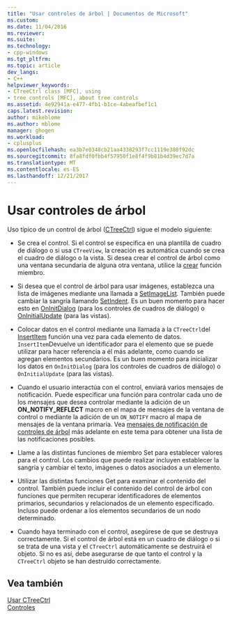 ```yaml
---
title: "Usar controles de árbol | Documentos de Microsoft"
ms.custom: 
ms.date: 11/04/2016
ms.reviewer: 
ms.suite: 
ms.technology:
- cpp-windows
ms.tgt_pltfrm: 
ms.topic: article
dev_langs:
- C++
helpviewer_keywords:
- CTreeCtrl class [MFC], using
- tree controls [MFC], about tree controls
ms.assetid: 4e92941a-e477-4fb1-b1ce-4abeafbef1c1
caps.latest.revision: 
author: mikeblome
ms.author: mblome
manager: ghogen
ms.workload:
- cplusplus
ms.openlocfilehash: ea3b7e0348cb21aa4338293f7cc1119e380f92dc
ms.sourcegitcommit: 8fa8fdf0fbb4f57950f1e8f4f9b81b4d39ec7d7a
ms.translationtype: MT
ms.contentlocale: es-ES
ms.lasthandoff: 12/21/2017
---
```

# <a name="using-tree-controls"></a>Usar controles de árbol
Uso típico de un control de árbol ([CTreeCtrl](../mfc/reference/ctreectrl-class.md)) sigue el modelo siguiente:  
  
-   Se crea el control. Si el control se especifica en una plantilla de cuadro de diálogo o si usa `CTreeView`, la creación es automática cuando se crea el cuadro de diálogo o la vista. Si desea crear el control de árbol como una ventana secundaria de alguna otra ventana, utilice la [crear](../mfc/reference/ctreectrl-class.md#create) función miembro.  
  
-   Si desea que el control de árbol para usar imágenes, establezca una lista de imágenes mediante una llamada a [SetImageList](../mfc/reference/ctreectrl-class.md#setimagelist). También puede cambiar la sangría llamando [SetIndent](../mfc/reference/ctreectrl-class.md#setindent). Es un buen momento para hacer esto en [OnInitDialog](../mfc/reference/cdialog-class.md#oninitdialog) (para los controles de cuadros de diálogo) o [OnInitialUpdate](../mfc/reference/cview-class.md#oninitialupdate) (para las vistas).  
  
-   Colocar datos en el control mediante una llamada a la `CTreeCtrl`del [InsertItem](../mfc/reference/ctreectrl-class.md#insertitem) función una vez para cada elemento de datos. `InsertItem`Devuelve un identificador para el elemento que se puede utilizar para hacer referencia a él más adelante, como cuando se agregan elementos secundarios. Es un buen momento para inicializar los datos en `OnInitDialog` (para los controles de cuadros de diálogo) o `OnInitialUpdate` (para las vistas).  
  
-   Cuando el usuario interactúa con el control, enviará varios mensajes de notificación. Puede especificar una función para controlar cada uno de los mensajes que desea controlar mediante la adición de un **ON_NOTIFY_REFLECT** macro en el mapa de mensajes de la ventana de control o mediante la adición de un `ON_NOTIFY` macro al mapa de mensajes de la ventana primaria. Vea [mensajes de notificación de controles de árbol](../mfc/tree-control-notification-messages.md) más adelante en este tema para obtener una lista de las notificaciones posibles.  
  
-   Llame a las distintas funciones de miembro Set para establecer valores para el control. Los cambios que puede realizar incluyen establecer la sangría y cambiar el texto, imágenes o datos asociados a un elemento.  
  
-   Utilizar las distintas funciones Get para examinar el contenido del control. También puede incluir el contenido del control de árbol con funciones que permiten recuperar identificadores de elementos primarios, secundarios y relacionados de un elemento especificado. Incluso puede ordenar a los elementos secundarios de un nodo determinado.  
  
-   Cuando haya terminado con el control, asegúrese de que se destruya correctamente. Si el control de árbol está en un cuadro de diálogo o si se trata de una vista y el `CTreeCtrl` automáticamente se destruirá el objeto. Si no es así, debe asegurarse de que tanto el control y la `CTreeCtrl` objeto se han destruido correctamente.  
  
## <a name="see-also"></a>Vea también  
 [Usar CTreeCtrl](../mfc/using-ctreectrl.md)   
 [Controles](../mfc/controls-mfc.md)

